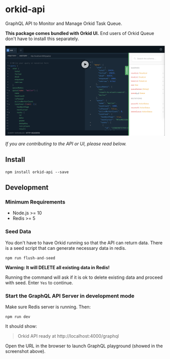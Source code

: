 # orkid-api

GraphQL API to Monitor and Manage Orkid Task Queue.

**This package comes bundled with Orkid UI.**
End users of Orkid Queue don't have to install this separately.

![screenshot](https://raw.githubusercontent.com/mugli/orkid-api/master/screenshot.png)

_If you are contributing to the API or UI, please read below._

## Install

```
npm install orkid-api --save
```

## Development

### Minimum Requirements

- Node.js >= 10
- Redis >= 5

### Seed Data

You don't have to have Orkid running so that the API can return data. There is a seed script that can generate necessary data in redis.

```
npm run flush-and-seed
```

**Warning: It will DELETE all existing data in Redis!**

Running the command will ask if it is ok to delete existing data and proceed with seed. Enter `Yes` to continue.

### Start the GraphQL API Server in development mode

Make sure Redis server is running. Then:

```
npm run dev
```

It should show:

> Orkid API ready at http://localhost:4000/graphql

Open the URL in the browser to launch GraphQL playground (showed in the screenshot above).
